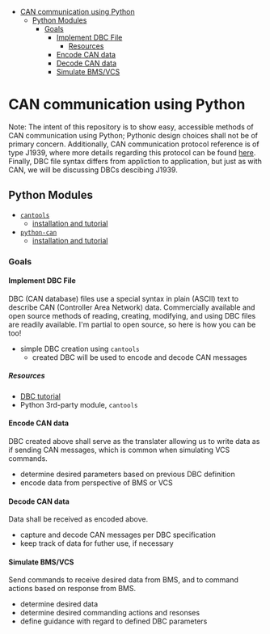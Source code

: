 * [CAN communication using Python](#can-communication-using-python)
  * [Python Modules](#python-modules)
    * [Goals](#goals)
      * [Implement DBC File](#implement-dbc-file)
        * [Resources](#resources)
      * [Encode CAN data](#encode-can-data)
      * [Decode CAN data](#decode-can-data)
      * [Simulate BMS/VCS](#simulate-bmsvcs)


# CAN communication using Python
Note: The intent of this repository is to show easy, accessible methods of CAN communication using Python; Pythonic design choices shall not be of primary concern. Additionally, CAN communication protocol reference is of type J1939, where more details regarding this protocol can be found [here](https://www.kvaser.com/can-protocol-tutorial/). Finally, DBC file syntax differs from appliction to application, but just as with CAN, we will be discussing DBCs descibing J1939. 

## Python Modules
- [`cantools`](https://cantools.readthedocs.io/en/latest/#can-bus-tools)
  - [installation and tutorial](https://cantools.readthedocs.io/en/latest/#installation)
- [`python-can`](https://python-can.readthedocs.io/en/master/#python-can)
  - [installation and tutorial](https://python-can.readthedocs.io/en/master/installation.html#installation)

### Goals
#### Implement DBC File
DBC (CAN database) files use a special syntax in plain (ASCII) text to describe CAN (Controller Area Network) data. Commercially available and open source methods of reading, creating, modifying, and using DBC files are readily available. I'm partial to open source, so here is how you can be too!
- simple DBC creation using `cantools`
  - created DBC will be used to encode and decode CAN messages
##### Resources
- [DBC tutorial](https://docs.openvehicles.com/en/latest/components/vehicle_dbc/docs/dbc-primer.html#dbc-introduction)
- Python 3rd-party module, `cantools`

#### Encode CAN data
DBC created above shall serve as the translater allowing us to write data as if sending CAN messages, which is common when simulating VCS commands. 
- determine desired parameters based on previous DBC definition
- encode data from perspective of BMS or VCS
#### Decode CAN data
Data shall be received as encoded above. 
- capture and decode CAN messages per DBC specification
- keep track of data for futher use, if necessary
#### Simulate BMS/VCS
Send commands to receive desired data from BMS, and to command actions based on response from BMS. 
- determine desired data
- determine desired commanding actions and resonses
- define guidance with regard to defined DBC parameters